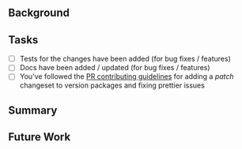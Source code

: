## Background
<!-- Why was this necessary? -->

## Tasks
<!-- Please check if the PR fulfills the following requirements: -->

- [ ] Tests for the changes have been added (for bug fixes / features)
- [ ] Docs have been added / updated (for bug fixes / features)
- [ ] You've followed the [PR contributing guidelines](https://github.com/vercel/ai/blob/main/CONTRIBUTING.md#submitting-pull-requests) for adding a *patch* changeset to version packages and fixing prettier issues

## Summary
<!-- What did you change? -->

## Future Work
<!-- Things not covered by the PR that should be done in future PRs -->
